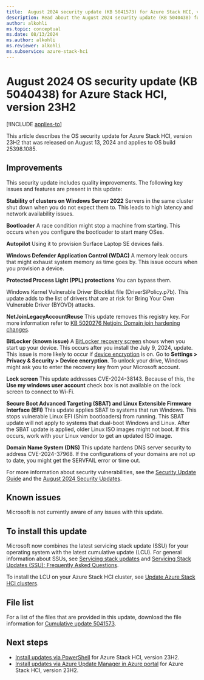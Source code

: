 ```yaml
---
title:  August 2024 security update (KB 5041573) for Azure Stack HCI, version 23H2
description: Read about the August 2024 security update (KB 5040438) for Azure Stack HCI, version 23H2.
author: alkohli
ms.topic: conceptual
ms.date: 08/13/2024
ms.author: alkohli
ms.reviewer: alkohli
ms.subservice: azure-stack-hci
---
```


# August 2024 OS security update (KB 5040438) for Azure Stack HCI, version 23H2

[!INCLUDE [applies-to](../../includes/hci-applies-to-23h2.md)]

This article describes the OS security update for Azure Stack HCI, version 23H2 that was released on August 13, 2024 and applies to OS build 25398.1085.

<!--For an overview of Azure Stack HCI, version 23H2 release notes, see the [update history](https://support.microsoft.com/topic/release-notes-for-azure-stack-hci-version-23h2-018b9b10-a75b-4ad7-b9d1-7755f81e5b0b).-->

## Improvements

This security update includes quality improvements. The following key issues and features are present in this update:

**Stability of clusters on Windows Server 2022** Servers in the same cluster shut down when you do not expect them to. This leads to high latency and network availability issues.  

**Bootloader** A race condition might stop a machine from starting. This occurs when you configure the bootloader to start many OSes.  

**Autopilot** Using it to provision Surface Laptop SE devices fails.  

**Windows Defender Application Control (WDAC)** A memory leak occurs that might exhaust system memory as time goes by. This issue occurs when you provision a device.  

**Protected Process Light (PPL) protections** You can bypass them.  

Windows Kernel Vulnerable Driver Blocklist file (DriverSiPolicy.p7b). This update adds to the list of drivers that are at risk for Bring Your Own Vulnerable Driver (BYOVD) attacks.  

**NetJoinLegacyAccountReuse** This update removes this registry key. For more information refer to [KB 5020276 Netjoin: Domain join hardening changes](https://support.microsoft.com/topic/kb5020276-netjoin-domain-join-hardening-changes-2b65a0f3-1f4c-42ef-ac0f-1caaf421baf8).

**BitLocker (known issue)** A [BitLocker recovery screen](/windows/security/operating-system-security/data-protection/bitlocker/recovery-overview) shows when you start up your device. This occurs after you install the July 9, 2024, update. This issue is more likely to occur if [device encryption](https://support.microsoft.com/windows/turn-on-device-encryption-0c453637-bc88-5f74-5105-741561aae838) is on. Go to **Settings > Privacy & Security > Device encryption**. To unlock your drive, Windows might ask you to enter the recovery key from your Microsoft account.

**Lock screen** This update addresses CVE-2024-38143. Because of this, the **Use my windows user account** check box is not available on the lock screen to connect to Wi-Fi.

**Secure Boot Advanced Targeting (SBAT) and Linux Extensible Firmware Interface (EFI)** This update applies SBAT to systems that run Windows. This stops vulnerable Linux EFI (Shim bootloaders) from running. This SBAT update will not apply to systems that dual-boot Windows and Linux. After the SBAT update is applied, older Linux ISO images might not boot. If this occurs, work with your Linux vendor to get an updated ISO image.

**Domain Name System (DNS)** This update hardens DNS server security to address CVE-2024-37968. If the configurations of your domains are not up to date, you might get the SERVFAIL error or time out.

For more information about security vulnerabilities, see the [Security Update Guide](https://msrc.microsoft.com/update-guide/) and the [August 2024 Security Updates](https://msrc.microsoft.com/update-guide/releaseNote/2024-Aug).

## Known issues

Microsoft is not currently aware of any issues with this update.

## To install this update

Microsoft now combines the latest servicing stack update (SSU) for your operating system with the latest cumulative update (LCU). For general information about SSUs, see [Servicing stack updates](/windows/deployment/update/servicing-stack-updates) and [Servicing Stack Updates (SSU): Frequently Asked Questions](https://support.microsoft.com/topic/servicing-stack-updates-ssu-frequently-asked-questions-06b62771-1cb0-368c-09cf-87c4efc4f2fe).

To install the LCU on your Azure Stack HCI cluster, see [Update Azure Stack HCI clusters](../update/about-updates-23h2.md).

## File list

For a list of the files that are provided in this update, download the file information for [Cumulative update 5041573](https://go.microsoft.com/fwlink/?linkid=2282056).

## Next steps

- [Install updates via PowerShell](../update/update-via-powershell-23h2.md) for Azure Stack HCI, version 23H2.
- [Install updates via Azure Update Manager in Azure portal](../update/azure-update-manager-23h2.md) for Azure Stack HCI, version 23H2.
